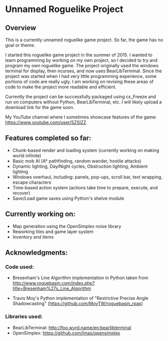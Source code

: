 # Unnamed Roguelike Project

## Overview
This is a currently unnamed roguelike game project. So far, the game has no goal or theme.

I started this roguelike game project in the summer of 2015. I wanted to learn programming by working on my own project, so I decided to try and program my own roguelike game. The project originally used the windows terminal for display, then ncurses, and now uses BearLibTerminal. Since the project was started when I had very little programming experience, some portions of code are really ugly. I am working on revising these areas of code to make the project more readable and efficient.

Currently the project can be successfully packaged using cx_Freeze and run on computers without Python, BearLibTerminal, etc. I will likely upload a download link for the game soon.

My YouTube channel where I sometimes showcase features of the game: https://www.youtube.com/user/SZSIZZ

## Features completed so far:

* Chunk-based render and loading system (currently working on making world infinite)
* Basic mob AI (A* pathfinding, random wander, hostile attacks)
* Dynamic lighting, Day/Night cycles, Obstruction lighting, Ambient lighting
* Windows overhaul, including: panels, pop-ups, scroll bar, text wrapping, escape characters
* Time-based action system (actions take time to prepare, execute, and recover)
* Save/Load game saves using Python's shelve module

## Currently working on:

* Map generation using the OpenSimplex noise library
* Reworking tiles and game layer system
* Inventory and items

## Acknowledgments:

### Code used:

* Bresenham's Line Algorithm implementation in Python taken from http://www.roguebasin.com/index.php?title=Bresenham%27s_Line_Algorithm

* Travis Moy's Python implementation of "Restrictive Precise Angle Shadowcasting" (https://github.com/MoyTW/roguebasin_rpas)

### Libraries used:

* BearLibTerminal: http://foo.wyrd.name/en:bearlibterminal
* OpenSimplex: https://github.com/lmas/opensimplex
